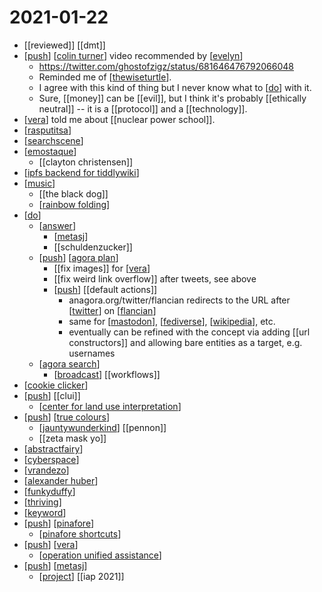 # 2021-01-22

- [[reviewed]] [[dmt]]
- [[push]] [[colin turner]] video recommended by [[evelyn]]
  - https://twitter.com/ghostofzigz/status/681646476792066048
  - Reminded me of [[thewiseturtle]].
  - I agree with this kind of thing but I never know what to [[do]] with it.
  - Sure, [[money]] can be [[evil]], but I think it's probably [[ethically neutral]] -- it is a [[protocol]] and a [[technology]].
- [[vera]] told me about [[nuclear power school]].
- [[rasputitsa]]
- [[searchscene]]
- [[emostaque]]
  - [[clayton christensen]]
- [[ipfs backend for tiddlywiki]]
- [[music]]
  - [[the black dog]]
  - [[rainbow folding]]
- [[do]]
  - [[answer]]
    - [[metasj]]
    - [[schuldenzucker]]
  - [[push]] [[agora plan]] 
    - [[fix images]] for [[vera]]
    - [[fix weird link overflow]] after tweets, see above
    - [[push]] [[default actions]]
      - anagora.org/twitter/flancian redirects to the URL after [[twitter]] on [[flancian]]
      - same for [[mastodon]], [[fediverse]], [[wikipedia]], etc.
      - eventually can be refined with the concept via adding [[url constructors]] and allowing bare entities as a target, e.g. usernames
  - [[agora search]]
    - [[broadcast]] [[workflows]]
- [[cookie clicker]]
- [[push]] [[clui]]
  - [[center for land use interpretation]]
- [[push]] [[true colours]]
  - [[jauntywunderkind]] [[pennon]]
  - [[zeta mask yo]]
- [[abstractfairy]]
- [[cyberspace]]
- [[vrandezo]]
- [[alexander huber]]
- [[funkyduffy]]
- [[thriving]]
- [[keyword]]
- [[push]] [[pinafore]]
  - [[pinafore shortcuts]]
- [[push]] [[vera]]
  - [[operation unified assistance]]
- [[push]] [[metasj]]
  - [[project]] [[iap 2021]]

[//begin]: # "Autogenerated link references for markdown compatibility"
[push]: ../push "Push"
[colin turner]: ../colin-turner "Colin Turner"
[evelyn]: ../evelyn "Evelyn"
[thewiseturtle]: ../thewiseturtle "thewiseturtle"
[do]: ../do "Do"
[vera]: ../vera "Vera"
[rasputitsa]: ../rasputitsa "Rasputitsa"
[searchscene]: ../searchscene "Searchscene"
[emostaque]: ../emostaque "Emostaque"
[ipfs backend for tiddlywiki]: ../ipfs-backend-for-tiddlywiki "Ipfs Backend for Tiddlywiki"
[music]: ../music "Music"
[rainbow folding]: ../rainbow-folding "Rainbow Folding"
[answer]: ../answer "Answer"
[metasj]: ../metasj "Metasj"
[agora plan]: ../agora-plan "Agora Plan"
[twitter]: ../twitter "Twitter"
[flancian]: ../flancian "Flancian"
[mastodon]: ../mastodon "Mastodon"
[fediverse]: ../fediverse "Fediverse"
[wikipedia]: ../wikipedia "Wikipedia"
[agora search]: ../agora-search "Agora Search"
[broadcast]: ../broadcast "Broadcast"
[cookie clicker]: ../cookie-clicker "Cookie Clicker"
[center for land use interpretation]: ../center-for-land-use-interpretation "Center for Land Use Interpretation"
[true colours]: ../true-colours "True Colours"
[jauntywunderkind]: ../jauntywunderkind "Jauntywunderkind"
[abstractfairy]: ../abstractfairy "AbstractFairy"
[cyberspace]: ../cyberspace "Cyberspace"
[vrandezo]: ../vrandezo "Vrandezo"
[alexander huber]: ../alexander-huber "Alexander Huber"
[funkyduffy]: ../funkyduffy "Funkyduffy"
[thriving]: ../thriving "Thriving"
[keyword]: ../keyword "Keyword"
[pinafore]: ../pinafore "Pinafore"
[pinafore shortcuts]: ../pinafore-shortcuts "Pinafore Shortcuts"
[operation unified assistance]: ../operation-unified-assistance "Operation Unified Assistance"
[project]: ../project "Project"
[//end]: # "Autogenerated link references"